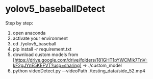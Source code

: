 # yolov5_baseballDetect

Step by step:
1. open anaconda
2. activate your environment
3. cd ./yolov5_baseball
4. pip install -r requirement.txt
5. download custom models from [https://drive.google.com/drive/folders/181GHT1pYWCMIk7TnV-kF2gJYnE5KEFVT?usp=sharing] -> ./custom_model
6. python videoDetect.py --videoPath ./testing_data/side_52.mp4
